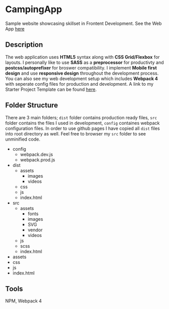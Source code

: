# CampingApp
Sample website showcasing skillset in Frontent Development. See the Web App [here](https://kennybecerra.github.io/CampingApp/)

## Description
The web application uses **HTML5** syntax along with **CSS Grid/Flexbox** for layouts. I personally like to use **SASS** as a **preprocessor** for productivty and **postcss/autoprefixer** for broswer compatibility. I implement **Mobile first design** and use **responsive design** throughout the development process.  You can also see my web development setup which includes **Webpack 4** with seperate config files for production and development. A link to my Starter Project Template can be found [here](https://github.com/kennybecerra/ProjectTemplate).

## Folder Structure

There are 3 main folders; `dist` folder contains production ready files, `src` folder contains the files I used in development, `config` containes webpack configuration files. In order to use github pages I have copied all `dist` files into root directory as well. Feel free to browser my `src` folder to see unminified code.

- config 
  - webpack.dev.js 
  - webpack.prod.js 
- dist
  - assets
    - images
    - videos
  - css
  - js
  - index.html
- src
  - assets
    - fonts
    - images
    - SVG
    - vendor
    - videos
  - js
  - scss
  - index.html
- assets
- css
- js
- index.html

## Tools
NPM, Webpack 4

